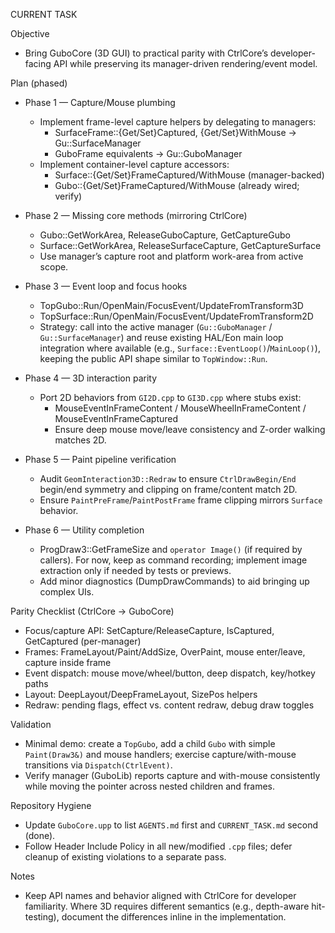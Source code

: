 CURRENT TASK

Objective
- Bring GuboCore (3D GUI) to practical parity with CtrlCore’s developer-facing API while preserving its manager-driven rendering/event model.

Plan (phased)
- Phase 1 — Capture/Mouse plumbing
  - Implement frame-level capture helpers by delegating to managers:
    - SurfaceFrame::{Get/Set}Captured, {Get/Set}WithMouse -> Gu::SurfaceManager
    - GuboFrame equivalents -> Gu::GuboManager
  - Implement container-level capture accessors:
    - Surface::{Get/Set}FrameCaptured/WithMouse (manager-backed)
    - Gubo::{Get/Set}FrameCaptured/WithMouse (already wired; verify)

- Phase 2 — Missing core methods (mirroring CtrlCore)
  - Gubo::GetWorkArea, ReleaseGuboCapture, GetCaptureGubo
  - Surface::GetWorkArea, ReleaseSurfaceCapture, GetCaptureSurface
  - Use manager’s capture root and platform work-area from active scope.

- Phase 3 — Event loop and focus hooks
  - TopGubo::Run/OpenMain/FocusEvent/UpdateFromTransform3D
  - TopSurface::Run/OpenMain/FocusEvent/UpdateFromTransform2D
  - Strategy: call into the active manager (`Gu::GuboManager` / `Gu::SurfaceManager`) and reuse existing HAL/Eon main loop integration where available (e.g., `Surface::EventLoop()`/`MainLoop()`), keeping the public API shape similar to `TopWindow::Run`.

- Phase 4 — 3D interaction parity
  - Port 2D behaviors from `GI2D.cpp` to `GI3D.cpp` where stubs exist:
    - MouseEventInFrameContent / MouseWheelInFrameContent / MouseEventInFrameCaptured
    - Ensure deep mouse move/leave consistency and Z-order walking matches 2D.

- Phase 5 — Paint pipeline verification
  - Audit `GeomInteraction3D::Redraw` to ensure `CtrlDrawBegin/End` begin/end symmetry and clipping on frame/content match 2D.
  - Ensure `PaintPreFrame`/`PaintPostFrame` frame clipping mirrors `Surface` behavior.

- Phase 6 — Utility completion
  - ProgDraw3::GetFrameSize and `operator Image()` (if required by callers). For now, keep as command recording; implement image extraction only if needed by tests or previews.
  - Add minor diagnostics (DumpDrawCommands) to aid bringing up complex UIs.

Parity Checklist (CtrlCore → GuboCore)
- Focus/capture API: SetCapture/ReleaseCapture, IsCaptured, GetCaptured (per-manager)
- Frames: FrameLayout/Paint/AddSize, OverPaint, mouse enter/leave, capture inside frame
- Event dispatch: mouse move/wheel/button, deep dispatch, key/hotkey paths
- Layout: DeepLayout/DeepFrameLayout, SizePos helpers
- Redraw: pending flags, effect vs. content redraw, debug draw toggles

Validation
- Minimal demo: create a `TopGubo`, add a child `Gubo` with simple `Paint(Draw3&)` and mouse handlers; exercise capture/with-mouse transitions via `Dispatch(CtrlEvent)`.
- Verify manager (GuboLib) reports capture and with-mouse consistently while moving the pointer across nested children and frames.

Repository Hygiene
- Update `GuboCore.upp` to list `AGENTS.md` first and `CURRENT_TASK.md` second (done).
- Follow Header Include Policy in all new/modified `.cpp` files; defer cleanup of existing violations to a separate pass.

Notes
- Keep API names and behavior aligned with CtrlCore for developer familiarity. Where 3D requires different semantics (e.g., depth-aware hit-testing), document the differences inline in the implementation.

